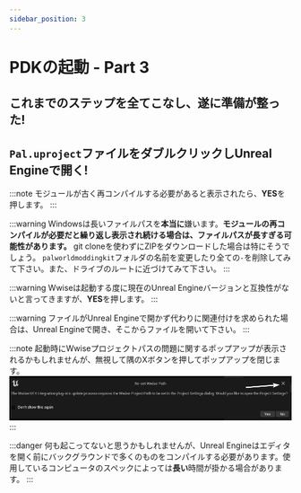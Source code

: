 ```yaml
---
sidebar_position: 3
---
```


# PDKの起動 - Part 3

## これまでのステップを全てこなし、遂に準備が整った! 

## `Pal.uproject`ファイルをダブルクリックしUnreal Engineで開く!


:::note
モジュールが古く再コンパイルする必要があると表示されたら、**YES**を押します。
:::

:::warning
Windowsは長いファイルパスを**本当に**嫌います。**モジュールの再コンパイルが必要だと繰り返し表示され続ける場合は、ファイルパスが長すぎる可能性があります。**
git cloneを使わずにZIPをダウンロードした場合は特にそうでしょう。
`palworldmoddingkit`フォルダの名前を変更したり全ての`-`を削除してみて下さい。また、ドライブのルートに近づけてみて下さい。
:::

:::warning
Wwiseは起動する度に現在のUnreal Engineバージョンと互換性がないと言ってきますが、**YES**を押します。
:::

:::warning
ファイルがUnreal Engineで開かず代わりに関連付けを求められた場合は、Unreal Engineで開き、そこからファイルを開いて下さい。
:::

:::note
起動時にWwiseプロジェクトパスの問題に関するポップアップが表示されるかもしれませんが、無視して隅のXボタンを押してポップアップを閉じます。
![WwisePathIssue](./assets/ResetWwisePath.png)
:::

:::danger
何も起こってないと思うかもしれませんが、Unreal Engineはエディタを開く前にバックグラウンドで多くのものをコンパイルする必要があります。使用しているコンピュータのスペックによっては**長い**時間が掛かる場合があります。
:::
